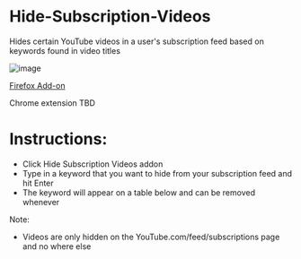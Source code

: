 # Hide-Subscription-Videos
Hides certain YouTube videos in a user's subscription feed based on keywords found in video titles

![image](https://user-images.githubusercontent.com/17418745/172032774-94690878-0b12-4e1e-be54-10990c006a10.png)


[Firefox Add-on](https://addons.mozilla.org/en-US/firefox/addon/hide-subscription-videos/)

Chrome extension TBD

# Instructions:
- Click Hide Subscription Videos addon
- Type in a keyword that you want to hide from your subscription feed and hit Enter
- The keyword will appear on a table below and can be removed whenever

Note:
- Videos are only hidden on the YouTube.com/feed/subscriptions page and no where else 
